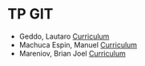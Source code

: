 # TP GIT
- Geddo, Lautaro [Curriculum](https://github.com/manumachuca/tp1-git/blob/master/cv_lautaro_geddo.md)
- Machuca Espin, Manuel [Curriculum](https://github.com/manumachuca/tp1-git/blob/develop-Manuel/CV_manuel_machuca.md)
- Mareniov, Brian Joel [Curriculum](https://github.com/manumachuca/tp1-git/blob/develop-Brian-M/CV_Brian_Mareniov.md)